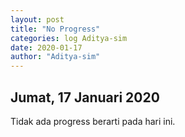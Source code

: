 ```yaml
---
layout: post
title: "No Progress"
categories: log Aditya-sim
date: 2020-01-17
author: "Aditya-sim"
---
```


Jumat, 17 Januari 2020
---------------
Tidak ada progress berarti pada hari ini.
